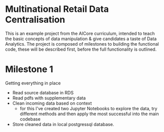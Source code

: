 # Multinational Retail Data Centralisation

This is an example project from the AICore curriculum, intended to teach the basic concepts of data manipulation & give candidates a taste of Data Analytics. The project is composed of milestones to building the functional code, these will be described first, before the full functionality is outlined.

# Milestone 1

Getting everything in place

 - Read source database in RDS
 - Read pdfs with supplementary data
 - Clean incoming data based on context
	 - for this I've created two Jupyter Notebooks to explore the data, try different methods and then apply the most successful into the main codebase
 - Store cleaned data in local postgressql database.
